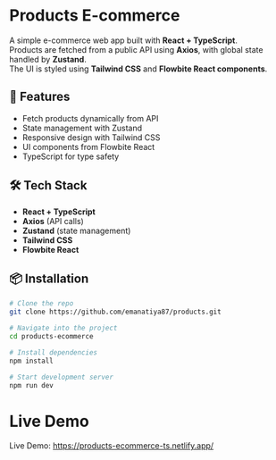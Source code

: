 # Products E-commerce

A simple e-commerce web app built with **React + TypeScript**.  
Products are fetched from a public API using **Axios**, with global state handled by **Zustand**.  
The UI is styled using **Tailwind CSS** and **Flowbite React components**.

## 🚀 Features

- Fetch products dynamically from API
- State management with Zustand
- Responsive design with Tailwind CSS
- UI components from Flowbite React
- TypeScript for type safety

## 🛠️ Tech Stack

- **React + TypeScript**
- **Axios** (API calls)
- **Zustand** (state management)
- **Tailwind CSS**
- **Flowbite React**

## 📦 Installation

```bash
# Clone the repo
git clone https://github.com/emanatiya87/products.git

# Navigate into the project
cd products-ecommerce

# Install dependencies
npm install

# Start development server
npm run dev
```

# Live Demo

Live Demo: https://products-ecommerce-ts.netlify.app/
